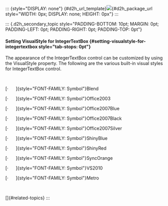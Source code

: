 ::: {style="DISPLAY: none"}
[](ms-xhelp:///?Id=d2h_url_template){#d2h_url_template}![](!package_url!){#d2h_package_url style="WIDTH: 0px; DISPLAY: none; HEIGHT: 0px"}
:::

::: {.d2h_secondary_topic style="PADDING-BOTTOM: 10pt; MARGIN: 0pt; PADDING-LEFT: 0pt; PADDING-RIGHT: 0pt; PADDING-TOP: 0pt"}
#### Setting VisualStyle for IntegerTextBox {#setting-visualstyle-for-integertextbox style="tab-stops: 0pt"}

The appearance of the IntegerTextBox control can be customized by using the VisualStyle property. The following are the various built-in visual styles for IntegerTextBox control.

 

[·      ]{style="FONT-FAMILY: Symbol"}Blend

[·      ]{style="FONT-FAMILY: Symbol"}Office2003

[·      ]{style="FONT-FAMILY: Symbol"}Office2007Blue

[·      ]{style="FONT-FAMILY: Symbol"}Office2007Black

[·      ]{style="FONT-FAMILY: Symbol"}Office2007Silver

[·      ]{style="FONT-FAMILY: Symbol"}ShinyBlue

[·      ]{style="FONT-FAMILY: Symbol"}ShinyRed

[·      ]{style="FONT-FAMILY: Symbol"}SyncOrange

[·      ]{style="FONT-FAMILY: Symbol"}VS2010

[·      ]{style="FONT-FAMILY: Symbol"}Metro

 

[]{#related-topics}
:::
